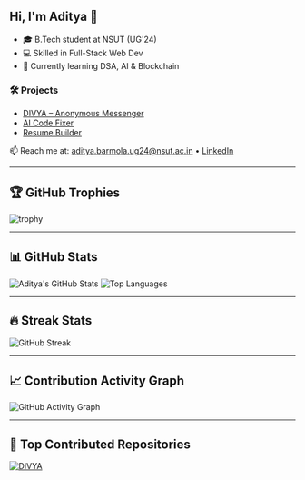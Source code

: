 ## Hi, I'm Aditya 👋

- 🎓 B.Tech student at NSUT (UG'24)
- 💻 Skilled in Full-Stack Web Dev
- 🌱 Currently learning DSA, AI & Blockchain

### 🛠️ Projects
- [DIVYA – Anonymous Messenger](https://divya-cu7a.onrender.com/)
- [AI Code Fixer](https://ai-code-fixer-1.onrender.com/)
- [Resume Builder](https://resume-gzxw.onrender.com/)

📫 Reach me at: aditya.barmola.ug24@nsut.ac.in • [LinkedIn](https://www.linkedin.com/in/aditya-barmola-95ab19269/)

---

## 🏆 GitHub Trophies
![trophy](https://github-profile-trophy.vercel.app/?username=HA-lanf&theme=radical&margin-w=10&margin-h=10)

---

## 📊 GitHub Stats
![Aditya's GitHub Stats](https://github-readme-stats.vercel.app/api?username=HA-lanf&show_icons=true&theme=radical&rank_icon=github)
![Top Languages](https://github-readme-stats.vercel.app/api/top-langs/?username=HA-lanf&layout=compact&theme=radical)

---

## 🔥 Streak Stats
![GitHub Streak](https://streak-stats.demolab.com/?user=HA-lanf&theme=radical)

---

## 📈 Contribution Activity Graph
![GitHub Activity Graph](https://github-readme-activity-graph.cyclic.app/graph?username=HA-lanf&theme=github-compact)

---

## 🚀 Top Contributed Repositories
[![DIVYA](https://github-readme-stats.vercel.app/api/pin/?username=HA-lanf&repo=DIVYA&theme=radical)](https://github.com/HA-lanf/DIVYA)
